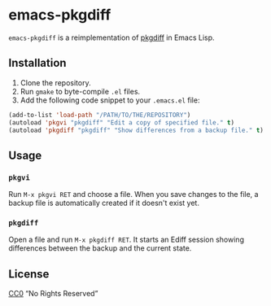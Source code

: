 # emacs-pkgdiff

`emacs-pkgdiff` is a reimplementation of
[pkgdiff](http://pkgsrc.se/pkgtools/pkgdiff) in Emacs Lisp.


## Installation

1. Clone the repository.
2. Run `gmake` to byte-compile `.el` files.
3. Add the following code snippet to your `.emacs.el` file:

```lisp
(add-to-list 'load-path "/PATH/TO/THE/REPOSITORY")
(autoload 'pkgvi "pkgdiff" "Edit a copy of specified file." t)
(autoload 'pkgdiff "pkgdiff" "Show differences from a backup file." t)
```


## Usage

### `pkgvi`

Run `M-x pkgvi RET` and choose a file. When you save changes to the
file, a backup file is automatically created if it doesn't exist yet.

### `pkgdiff`

Open a file and run `M-x pkgdiff RET`. It starts an Ediff session
showing differences between the backup and the current state.


## License
[CC0](https://creativecommons.org/share-your-work/public-domain/cc0/)
“No Rights Reserved”
